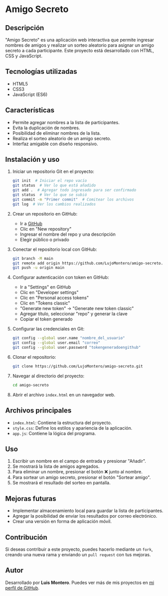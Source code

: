 # Amigo Secreto

## Descripción

"Amigo Secreto" es una aplicación web interactiva que permite ingresar nombres de amigos y realizar un sorteo aleatorio para asignar un amigo secreto a cada participante. Este proyecto está desarrollado con HTML, CSS y JavaScript.

## Tecnologías utilizadas

- HTML5
- CSS3
- JavaScript (ES6)

## Características

- Permite agregar nombres a la lista de participantes.
- Evita la duplicación de nombres.
- Posibilidad de eliminar nombres de la lista.
- Realiza el sorteo aleatorio de un amigo secreto.
- Interfaz amigable con diseño responsivo.

## Instalación y uso

1. Iniciar un repositorio Git en el proyecto:
   ```bash
   git init  # Iniciar el repo vacío
   git status  # Ver lo que está añadido
   git add .  # Agregar todo ingresado para ser confirmado
   git status  # Ver lo que se subió
   git commit -m "Primer commit"  # Comitear los archivos
   git log  # Ver los cambios realizados
   ```

2. Crear un repositorio en GitHub:
   - Ir a [GitHub](https://github.com/)
   - Clic en "New repository"
   - Ingresar el nombre del repo y una descripción
   - Elegir público o privado

3. Conectar el repositorio local con GitHub:
   ```bash
   git branch -M main
   git remote add origin https://github.com/LujoMontero/amigo-secreto.git
   git push -u origin main
   ```

4. Configurar autenticación con token en GitHub:
   - Ir a "Settings" en GitHub
   - Clic en "Developer settings"
   - Clic en "Personal access tokens"
   - Clic en "Tokens classic"
   - "Generate new token" → "Generate new token classic"
   - Agregar título, seleccionar "repo" y generar la clave
   - Copiar el token generado
   
5. Configurar las credenciales en Git:
   ```bash
   git config --global user.name "nombre_del_usuario"
   git config --global user.email "correo"
   git config --global user.password "tokengeneradoengithub"
   ```

6. Clonar el repositorio:
   ```bash
   git clone https://github.com/LujoMontero/amigo-secreto.git
   ```

7. Navegar al directorio del proyecto:
   ```bash
   cd amigo-secreto
   ```

8. Abrir el archivo `index.html` en un navegador web.

## Archivos principales

- `index.html`: Contiene la estructura del proyecto.
- `style.css`: Define los estilos y apariencia de la aplicación.
- `app.js`: Contiene la lógica del programa.

## Uso

1. Escribir un nombre en el campo de entrada y presionar "Añadir".
2. Se mostrará la lista de amigos agregados.
3. Para eliminar un nombre, presionar el botón ❌ junto al nombre.
4. Para sortear un amigo secreto, presionar el botón "Sortear amigo".
5. Se mostrará el resultado del sorteo en pantalla.

## Mejoras futuras

- Implementar almacenamiento local para guardar la lista de participantes.
- Agregar la posibilidad de enviar los resultados por correo electrónico.
- Crear una versión en forma de aplicación móvil.

## Contribución
Si deseas contribuir a este proyecto, puedes hacerlo mediante un `fork`, creando una nueva rama y enviando un `pull request` con tus mejoras.

## Autor

Desarrollado por **Luis Montero**. Puedes ver más de mis proyectos en [mi perfil de GitHub](https://github.com/LujoMontero).
